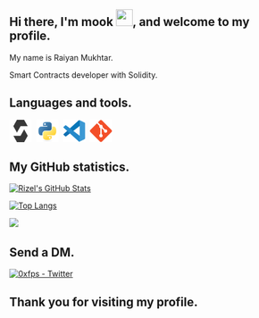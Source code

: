 ## Hi there, I'm mook <img src="https://media.giphy.com/media/hvRJCLFzcasrR4ia7z/giphy.gif" width="30px" height="30px"/>, and welcome to my profile.

 My name is Raiyan Mukhtar.

 Smart Contracts developer with Solidity.

<!-- My projects include NFTs, Smart Contracts, ERC-20 tokens and more.-->

##  Languages and tools.
<div>
  <img src="https://github.com/devicons/devicon/blob/master/icons/solidity/solidity-plain.svg" title="Solidity"  alt="Solidity" width="40" height="40"/>&nbsp;
  <img src="https://github.com/devicons/devicon/blob/master/icons/python/python-original.svg" title="Python" alt="Python" width="40" height="40"/>&nbsp;
  <img src="https://github.com/devicons/devicon/blob/master/icons/vscode/vscode-original.svg" title="Visual Studio Code" width="40" height="40"/>&nbsp;
  <img src="https://github.com/devicons/devicon/blob/master/icons/git/git-plain.svg" title="Git"  alt="Git" width="40" height="40"/>&nbsp;
</div>

## My GitHub statistics.

[![Rizel's GitHub Stats](https://github-readme-stats.vercel.app/api?username=raiyanmook27&layout=compact&theme=material-palenight)](https://github.com/anuraghazra/github-readme-stats)

[![Top Langs](https://github-readme-stats.vercel.app/api/top-langs/?username=raiyanmook27&layout=compact&theme=material-palenight)](https://github.com/anuraghazra/github-readme-stats)



<a href="mailto: raiyan.mook27@gmail.com" target="_blank" rel="noopener noreferrer"><img src="https://img.shields.io/badge/email me-%23D14836.svg?&style=for-the-badge&logo=gmail&logoColor=white" /><!--<img src="https://img.shields.io/badge/Gmail-@anthony-red?style=social&logo=appveyor" alt="Gmail Badge"/>--></a>


## Send a DM.
<a href="https://twitter.com/raiyandev" target="_blank" rel="noopener noreferrer">
<!--   <img src="https://img.shields.io/badge/Twitter-@0xfps-blue?style=for-the-badge&logo=appveyor" alt="Twitter Badge"/> -->
  <img alt="0xfps - Twitter" width="22px" height="22px" src="https://upload.wikimedia.org/wikipedia/sco/9/9f/Twitter_bird_logo_2012.svg"/>
</a>



## Thank you for visiting my profile.
